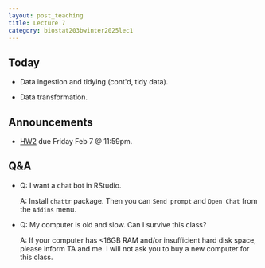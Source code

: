 ```yaml
---
layout: post_teaching
title: Lecture 7
category: biostat203bwinter2025lec1
---
```


## Today

* Data ingestion and tidying (cont'd, tidy data).  

* Data transformation.

## Announcements

* [HW2](https://ucla-biostat-203b.github.io/2025winter/hw/hw2/hw2.html) due Friday Feb 7 @ 11:59pm.

## Q&A

* Q: I want a chat bot in RStudio. 

    A: Install `chattr` package. Then you can `Send prompt` and `Open Chat` from the `Addins` menu.
    
* Q: My computer is old and slow. Can I survive this class? 

    A: If your computer has <16GB RAM and/or insufficient hard disk space, please inform TA and me. I will not ask you to buy a new computer for this class.  
    
